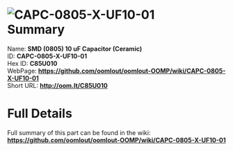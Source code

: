 
![CAPC-0805-X-UF10-01](https://github.com/oomlout/oomlout-OOMP/blob/master/parts/CAPC-0805-X-UF10-01/CAPC-0805-X-UF10-01_420.jpg)   
Summary
=================
  
Name: __SMD (0805) 10 uF Capacitor (Ceramic)__    
ID: __CAPC-0805-X-UF10-01__   
Hex ID: __C85U010__   
WebPage: __https://github.com/oomlout/oomlout-OOMP/wiki/CAPC-0805-X-UF10-01__   
Short URL: __http://oom.lt/C85U010__   

Full Details
==========================
Full summary of this part can be found in the wiki:   
__https://github.com/oomlout/oomlout-OOMP/wiki/CAPC-0805-X-UF10-01__    

